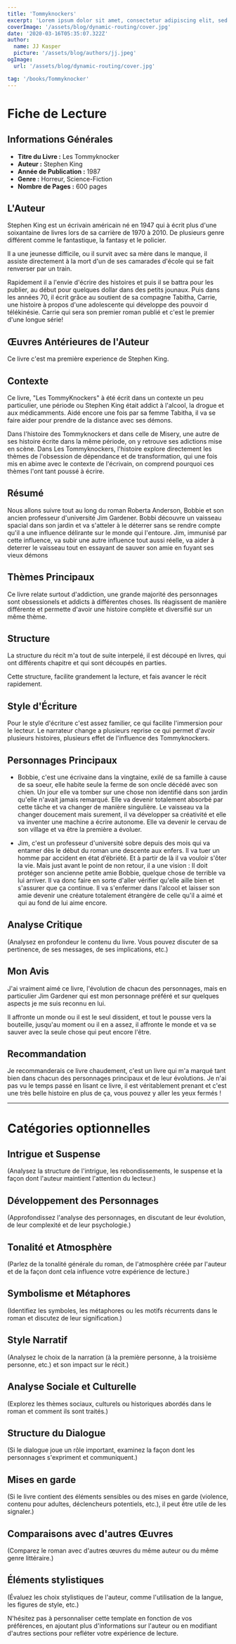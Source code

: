 ```yaml
---
title: 'Tommyknockers'
excerpt: 'Lorem ipsum dolor sit amet, consectetur adipiscing elit, sed do eiusmod tempor incididunt ut labore et dolore magna aliqua. Praesent elementum facilisis leo vel fringilla est ullamcorper eget. At imperdiet dui accumsan sit amet nulla facilities morbi tempus.'
coverImage: '/assets/blog/dynamic-routing/cover.jpg'
date: '2020-03-16T05:35:07.322Z'
author:
  name: JJ Kasper
  picture: '/assets/blog/authors/jj.jpeg'
ogImage:
  url: '/assets/blog/dynamic-routing/cover.jpg'

tag: '/books/Tommyknocker'
---
```


# Fiche de Lecture

## Informations Générales
- **Titre du Livre :** Les Tommyknocker
- **Auteur :** Stephen King
- **Année de Publication :** 1987
- **Genre :** Horreur, Science-Fiction
- **Nombre de Pages :** 600 pages

## L'Auteur

Stephen King est un écrivain américain né en 1947 qui à écrit plus d'une soixantaine de livres lors de sa carrière de 1970 à 2010. De plusieurs genre différent comme le fantastique, la fantasy et le policier.

Il a une jeunesse difficile, ou il survit avec sa mère dans le manque, il assiste directement à la mort d'un de ses camarades d'école qui se fait renverser par un train.

Rapidement il a l'envie d'écrire des histoires et puis il se battra pour les publier, au début pour quelques dollar dans des petits jounaux. Puis dans les années 70, il écrit grâce au soutient de sa compagne Tabitha, Carrie, une histoire à propos d'une adolescente qui développe des pouvoir d télékinésie. Carrie qui sera son premier roman publié et c'est le premier d'une longue série!

## Œuvres Antérieures de l'Auteur
Ce livre c'est ma première experience de Stephen King.

## Contexte
Ce livre, "Les TommyKnockers" à été écrit dans un contexte un peu particulier, une période ou Stephen King était addict à l'alcool, la drogue et aux médicamments. Aidé encore une fois par sa femme Tabitha, il va se faire aider pour prendre de la distance avec ses démons.

Dans l'histoire des Tommyknockers et dans celle de Misery, une autre de ses histoire écrite dans la même période, on y retrouve ses adictions mise en scène. Dans Les Tommyknockers, l'histoire explore directement les thèmes de l'obsession de dépendance et de transformation, qui une fois mis en abime avec le contexte de l'écrivain, on comprend pourquoi ces thèmes l'ont tant poussé à écrire.

## Résumé

Nous allons suivre tout au long du roman Roberta Anderson, Bobbie et son ancien professeur d'université Jim Gardener.
Bobbi découvre un vaisseau spacial dans son jardin et va s'atteler à le déterrer sans se rendre compte qu'il a une influence délirante sur le monde qui l'entoure.
Jim, immunisé par cette influence, va subir une autre influence tout aussi réelle, va aider à deterrer le vaisseau tout en essayant de sauver son amie en fuyant ses vieux démons

## Thèmes Principaux

Ce livre relate surtout d'addiction, une grande majorité des personnages sont obsessionels et addicts à différentes choses. Ils réagissent de manière différente et permette d'avoir une histoire complète et diversifié sur un même thème.


## Structure
La structure du récit m'a tout de suite interpelé, il est découpé en livres, qui ont différents chapitre et qui sont découpés en parties.

Cette structure, facilite grandement la lecture, et fais avancer le récit rapidement.

## Style d'Écriture

Pour le style d'écriture c'est assez familier, ce qui facilite l'immersion pour le lecteur. Le narrateur change a plusieurs reprise ce qui permet d'avoir plusieurs histoires, plusieurs effet de l'influence des Tommyknockers.

## Personnages Principaux
* Bobbie, c'est une écrivaine dans la vingtaine, exilé de sa famille à cause de sa soeur, elle habite seule la ferme de son oncle décédé avec son chien. Un jour elle va tomber sur une chose non identifié dans son jardin qu'elle n'avait jamais remarqué. Elle va devenir totalement absorbé par cette tâche et va changer de manière singulière. Le vaisseau va la changer doucement mais surement, il va développer sa créativité et elle va inventer une machine a écrire autonome. Elle va devenir le cervau de son village et va être la première a évoluer.

* Jim, c'est un professeur d'université sobre depuis des mois qui va entamer dès le début du roman une descente aux enfers. Il va tuer un homme par accident en état d’ébriété. Et à partir de là il va vouloir s'ôter la vie. Mais just avant le point de non retour, il a une vision : Il doit protéger son ancienne petite amie Bobbie, quelque chose de terrible va lui arriver. Il va donc faire en sorte d'aller vérifier qu'elle aille bien et s'assurer que ça continue. Il va s'enfermer dans l'alcool et laisser son amie devenir une créature totalement étrangère de celle qu'il a aimé et qui au fond de lui aime encore.


## Analyse Critique

(Analysez en profondeur le contenu du livre. Vous pouvez discuter de sa pertinence, de ses messages, de ses implications, etc.)

## Mon Avis

J'ai vraiment aimé ce livre, l'évolution de chacun des personnages, mais en particulier Jim Gardener qui est mon personnage préféré et sur quelques aspects je me suis reconnu en lui.

Il affronte un monde ou il est le seul dissident, et tout le pousse vers la bouteille, jusqu'au moment ou il en a assez, il affronte le monde et va se sauver avec la seule chose qui peut encore l'être.

## Recommandation

Je recommanderais ce livre chaudement, c'est un livre qui m'a marqué tant bien dans chacun des personnages principaux et de leur évolutions. Je n'ai pas vu le temps passé en lisant ce livre, il est véritablement prenant et c'est une très belle histoire en plus de ça, vous pouvez y aller les yeux fermés ! 



---


# Catégories optionnelles

## Intrigue et Suspense
(Analysez la structure de l'intrigue, les rebondissements, le suspense et la façon dont l'auteur maintient l'attention du lecteur.)

## Développement des Personnages
(Approfondissez l'analyse des personnages, en discutant de leur évolution, de leur complexité et de leur psychologie.)

## Tonalité et Atmosphère
(Parlez de la tonalité générale du roman, de l'atmosphère créée par l'auteur et de la façon dont cela influence votre expérience de lecture.)

## Symbolisme et Métaphores
(Identifiez les symboles, les métaphores ou les motifs récurrents dans le roman et discutez de leur signification.)

## Style Narratif
(Analysez le choix de la narration (à la première personne, à la troisième personne, etc.) et son impact sur le récit.)

## Analyse Sociale et Culturelle
(Explorez les thèmes sociaux, culturels ou historiques abordés dans le roman et comment ils sont traités.)

## Structure du Dialogue
(Si le dialogue joue un rôle important, examinez la façon dont les personnages s'expriment et communiquent.)

## Mises en garde
(Si le livre contient des éléments sensibles ou des mises en garde (violence, contenu pour adultes, déclencheurs potentiels, etc.), il peut être utile de les signaler.)

## Comparaisons avec d'autres Œuvres
(Comparez le roman avec d'autres œuvres du même auteur ou du même genre littéraire.)

## Éléments stylistiques
(Évaluez les choix stylistiques de l'auteur, comme l'utilisation de la langue, les figures de style, etc.)


N'hésitez pas à personnaliser cette template en fonction de vos préférences, en ajoutant plus d'informations sur l'auteur ou en modifiant d'autres sections pour refléter votre expérience de lecture.
